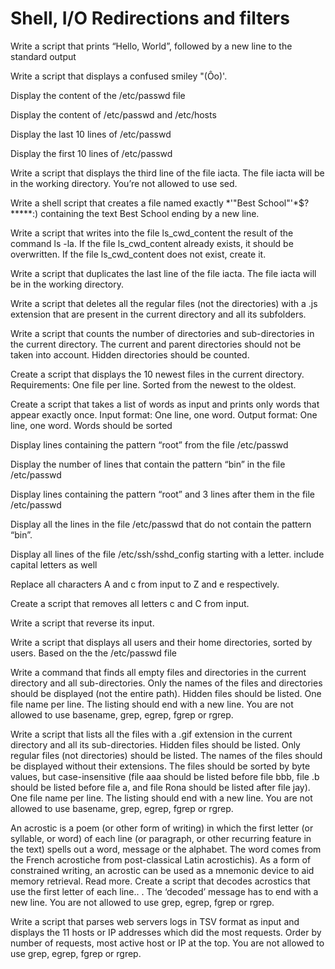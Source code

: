 # Shell, I/O Redirections and filters

Write a script that prints “Hello, World”, followed by a new line to the standard output

Write a script that displays a confused smiley "(Ôo)'.

Display the content of the /etc/passwd file

Display the content of /etc/passwd and /etc/hosts

Display the last 10 lines of /etc/passwd

Display the first 10 lines of /etc/passwd

Write a script that displays the third line of the file iacta. The file iacta will be in the working directory. You’re not allowed to use sed.

Write a shell script that creates a file named exactly *\'"Best School"'\*$?*****:) containing the text Best School ending by a new line.

Write a script that writes into the file ls_cwd_content the result of the command ls -la. If the file ls_cwd_content already exists, it should be overwritten. If the file ls_cwd_content does not exist, create it.

Write a script that duplicates the last line of the file iacta. The file iacta will be in the working directory.

Write a script that deletes all the regular files (not the directories) with a .js extension that are present in the current directory and all its subfolders.

Write a script that counts the number of directories and sub-directories in the current directory. The current and parent directories should not be taken into account. Hidden directories should be counted.

Create a script that displays the 10 newest files in the current directory. Requirements: One file per line. Sorted from the newest to the oldest.

Create a script that takes a list of words as input and prints only words that appear exactly once. Input format: One line, one word. Output format: One line, one word. Words should be sorted

Display lines containing the pattern “root” from the file /etc/passwd

Display the number of lines that contain the pattern “bin” in the file /etc/passwd

Display lines containing the pattern “root” and 3 lines after them in the file /etc/passwd

Display all the lines in the file /etc/passwd that do not contain the pattern “bin”.

Display all lines of the file /etc/ssh/sshd_config starting with a letter. include capital letters as well

Replace all characters A and c from input to Z and e respectively.

Create a script that removes all letters c and C from input.

Write a script that reverse its input.

Write a script that displays all users and their home directories, sorted by users. Based on the the /etc/passwd file

Write a command that finds all empty files and directories in the current directory and all sub-directories. Only the names of the files and directories should be displayed (not the entire path). Hidden files should be listed. One file name per line. The listing should end with a new line. You are not allowed to use basename, grep, egrep, fgrep or rgrep.

Write a script that lists all the files with a .gif extension in the current directory and all its sub-directories. Hidden files should be listed. Only regular files (not directories) should be listed. The names of the files should be displayed without their extensions. The files should be sorted by byte values, but case-insensitive (file aaa should be listed before file bbb, file .b should be listed before file a, and file Rona should be listed after file jay). One file name per line. The listing should end with a new line. You are not allowed to use basename, grep, egrep, fgrep or rgrep.

An acrostic is a poem (or other form of writing) in which the first letter (or syllable, or word) of each line (or paragraph, or other recurring feature in the text) spells out a word, message or the alphabet. The word comes from the French acrostiche from post-classical Latin acrostichis). As a form of constrained writing, an acrostic can be used as a mnemonic device to aid memory retrieval. Read more. Create a script that decodes acrostics that use the first letter of each line.. . The ‘decoded’ message has to end with a new line. You are not allowed to use grep, egrep, fgrep or rgrep.

Write a script that parses web servers logs in TSV format as input and displays the 11 hosts or IP addresses which did the most requests. Order by number of requests, most active host or IP at the top. You are not allowed to use grep, egrep, fgrep or rgrep.
